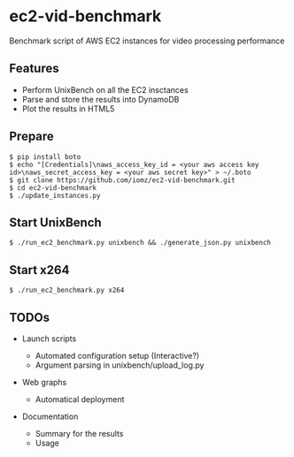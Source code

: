 ec2-vid-benchmark
=================

Benchmark script of AWS EC2 instances for video processing performance

Features
----
* Perform UnixBench on all the EC2 insctances
* Parse and store the results into DynamoDB
* Plot the results in HTML5

Prepare
----
    $ pip install boto
    $ echo "[Credentials]\naws_access_key_id = <your aws access key id>\naws_secret_access_key = <your aws secret key>" > ~/.boto
    $ git clone https://github.com/iomz/ec2-vid-benchmark.git
    $ cd ec2-vid-benchmark
    $ ./update_instances.py

Start UnixBench
----
    $ ./run_ec2_benchmark.py unixbench && ./generate_json.py unixbench

Start x264
----
    $ ./run_ec2_benchmark.py x264

TODOs
----
* Launch scripts
    * Automated configuration setup (Interactive?)
    * Argument parsing in unixbench/upload_log.py

* Web graphs
    * Automatical deployment

* Documentation
    * Summary for the results
    * Usage
